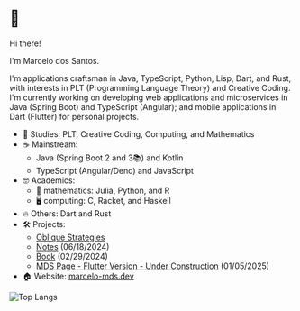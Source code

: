 # 👋

Hi there!

I'm Marcelo dos Santos.

I'm applications craftsman in Java, TypeScript, Python, Lisp, Dart, and Rust, with interests in PLT (Programming Language Theory) and Creative Coding. I'm currently working on developing web applications and microservices in Java (Spring Boot) and TypeScript (Angular); and mobile applications in Dart (Flutter) for personal projects.

- 📘 Studies: PLT, Creative Coding, Computing, and Mathematics
- ☕ Mainstream:
  - Java (Spring Boot 2 and 3📚) and Kotlin
  - TypeScript (Angular/Deno) and JavaScript
- 🤓 Academics:
  - 🧮 mathematics: Julia, Python, and R
  - 🖥️ computing: C, Racket, and Haskell
- 🔥 Others: Dart and Rust
- 🛠 Projects:
  - [Oblique Strategies](https://play.google.com/store/apps/details?id=com.github.mdssjc.oblique_strategies 'Oblique Strategies')
  - [Notes](https://github.com/mdssjc/mds-notes 'Notes') (06/18/2024)
  - [Book](https://github.com/mdssjc/mds 'Book') (02/29/2024)
  - [MDS Page - Flutter Version - Under Construction](https://github.com/mdssjc/mds-page/tree/flutter) (01/05/2025)
- 🏠 Website: [marcelo-mds.dev](https://marcelo-mds.dev/ 'marcelo-mds.dev')

![Top Langs](https://github-readme-stats.vercel.app/api/top-langs/?username=mdssjc&langs_count=10&layout=compact)
